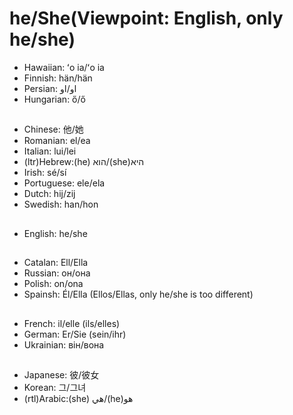 # he/She(Viewpoint: English, only he/she)
- Hawaiian: ʻo ia/ʻo ia 
- Finnish: hän/hän
- Persian: او/او
- Hungarian: ő/ő
##
- Chinese: 他/她
- Romanian: el/ea
- Italian: lui/lei
- (ltr)Hebrew:(he) הוא/(she)היא
- Irish: sé/sí
- Portuguese: ele/ela
- Dutch: hij/zij
- Swedish: han/hon
##
- English: he/she
##
- Catalan: Ell/Ella
- Russian: он/она
- Polish: on/ona
- Spainsh: Él/Ella (Ellos/Ellas, only he/she is too different)
##
- French: il/elle (ils/elles)
- German: Er/Sie (sein/ihr)
- Ukrainian: він/вона
##
- Japanese: 彼/彼女
- Korean: 그/그녀
- (rtl)Arabic:(she) هي/(he)هو
